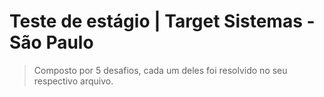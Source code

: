 # Teste de estágio | Target Sistemas - São Paulo

> Composto por 5 desafios, cada um deles foi resolvido no seu respectivo arquivo.